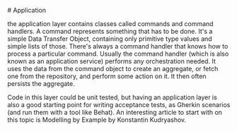 # Application

the application layer contains classes called commands and command handlers. A command represents something that has to be done. It's a simple Data Transfer Object, containing only primitive type values and simple lists of those. There's always a command handler that knows how to process a particular command. Usually the command handler (which is also known as an application service) performs any orchestration needed. It uses the data from the command object to create an aggregate, or fetch one from the repository, and perform some action on it. It then often persists the aggregate.

Code in this layer could be unit tested, but having an application layer is also a good starting point for writing acceptance tests, as Gherkin scenarios (and run them with a tool like Behat). An interesting article to start with on this topic is Modelling by Example by Konstantin Kudryashov.
